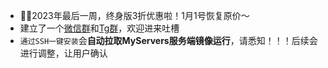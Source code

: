 - 🎉🎉2023年最后一周，终身版3折优惠啦！1月1号恢复原价～
- 建立了一个[微信群](https://plugin.codeloverme.cn/img/wechat.jpg)和[Tg群](https://t.me/+TpAft0JOKUY4M2Q1)，欢迎进来吐槽
- `通过SSH一键安装`会**自动拉取MyServers服务端镜像运行**，请悉知！！！后续会进行调整，让用户确认